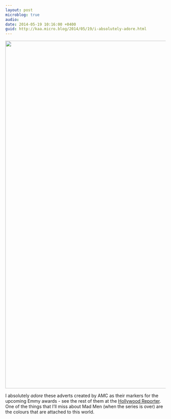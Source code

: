 ```yaml
---
layout: post
microblog: true
audio: 
date: 2014-05-19 10:16:00 +0400
guid: http://kaa.micro.blog/2014/05/19/i-absolutely-adore.html
---
```

<img src="https://micro.kaa.bz/uploads/2018/00629db0da.jpg" alt="" width="840" height="1090" class="alignnone size-full wp-image-220" /><p>I absolutely <em>adore</em> these adverts created by AMC as their markers for the upcoming Emmy awards - see the rest of them at the <a href="http://www.hollywoodreporter.com/news/emmys-mad-men-stars-hawk-703018">Hollywood Reporter</a>. One of the things that I&rsquo;ll miss about Mad Men (when the series is over) are the colours that are attached to this world.</p>
